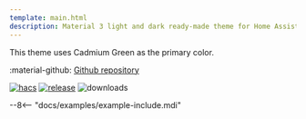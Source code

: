 ```yaml
---
template: main.html
description: Material 3 light and dark ready-made theme for Home Assistant. Example D02 is based on CadmiumGreen as the primary color. Check the screenshots and theme config!
---
```


This theme uses Cadmium Green as the primary color.

:material-github: [Github repository][m3-theme-github-url]

[![hacs][hacs-badge]][hacs-url]
[![release][release-badge]][release-url]
![downloads][downloads-badge]

--8<-- "docs/examples/example-include.mdi"

<!--- References to pictures... -->

[AmoebeLabs Material 3 Theme Example Light]: ../assets/screenshots/m3-example-d02-light.png
[AmoebeLabs Material 3 Theme Example Dark]: ../assets/screenshots/m3-example-d02-dark.png

[AmoebeLabs Material 3 Theme Palettes]: ../assets/screenshots/m3-theme-d02-palettes.png
[AmoebeLabs Material 3 Theme Surfaces]: ../assets/screenshots/m3-theme-d02-surfaces.png
[AmoebeLabs Material 3 Theme Light]: ../assets/screenshots/m3-theme-d02-light.png
[AmoebeLabs Material 3 Theme Dark]: ../assets/screenshots/m3-theme-d02-dark.png

<!--- References to external links... -->

[sak-example-12-url]: https://swiss-army-knife.docs.amoebelabs.com/examples/example-12/
[m3-theme-github-url]: https://github.com/AmoebeLabs/HA-Theme_M3-D02-CadmiumGreen

<!-- Badges -->

[hacs-url]: https://github.com/hacs/default
[hacs-badge]: https://img.shields.io/badge/HACS-Default-41BDF5.svg?style=for-the-badge
[release-badge]: https://img.shields.io/github/v/release/AmoebeLabs/HA-Theme_M3-D02-CadmiumGreen?style=for-the-badge
[downloads-badge]: https://img.shields.io/github/downloads/AmoebeLabs/HA-Theme_M3-D02-CadmiumGreen/total?style=for-the-badge


<!-- References -->

[home-assistant]: https://www.home-assistant.io/
[home-assitant-theme-docs]: https://www.home-assistant.io/integrations/frontend/#defining-themes
[hacs]: https://hacs.xyz
[release-url]: https://github.com/AmoebeLabs/HA-Theme_M3-D02-CadmiumGreen/releases
[sak-docs-url]: https://swiss-army-knife.docs.amoebelabs.com/